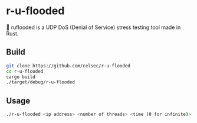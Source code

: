 # r-u-flooded
🦀 ruflooded is a UDP DoS (Denial of Service) stress testing tool made in Rust.


## Build

```bash
git clone https://github.com/celsec/r-u-flooded
cd r-u-flooded
cargo build
./target/debug/r-u-flooded
```

## Usage

```bash
./r-u-flooded <ip address> <number of threads> <time (0 for infinite)>
```
